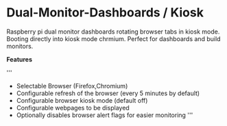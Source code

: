 # Dual-Monitor-Dashboards / Kiosk

Raspberry pi dual monitor dashboards rotating browser tabs in kiosk mode. Booting directly into kiosk mode chrmium. Perfect for dashboards and build monitors.

**Features**

'''
* Selectable Browser (Firefox,Chromium)
* Configurable refresh of the browser (every 5 minutes by default)
* Configurable browser kiosk mode (default off)
* Configurable webpages to be displayed
* Optionally disables browser alert flags for easier monitoring
'''
